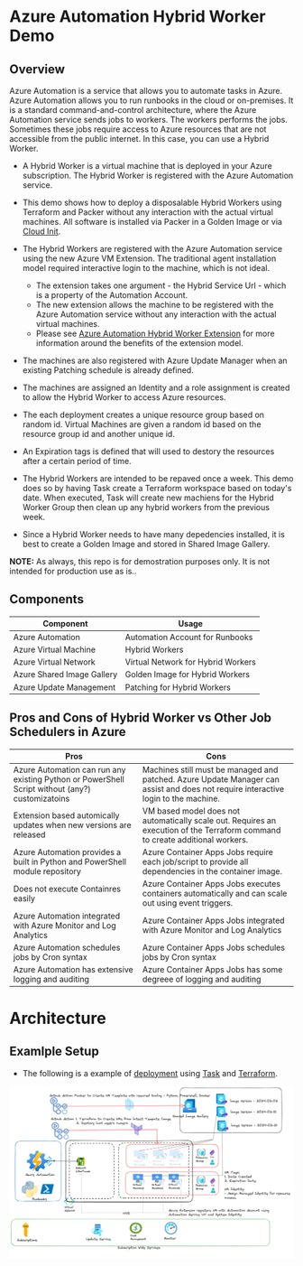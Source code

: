 # Azure Automation Hybrid Worker Demo 

## Overview 
Azure Automation is a service that allows you to automate tasks in Azure. Azure Automation allows you to run runbooks in the cloud or on-premises. It is a standard command-and-control architecture, where the Azure Automation service sends jobs to workers. The workers performs the jobs.  Sometimes these jobs require access to Azure resources that are not accessible from the public internet. In this case, you can use a Hybrid Worker. 

* A Hybrid Worker is a virtual machine that is deployed in your Azure subscription. The Hybrid Worker is registered with the Azure Automation service. 

* This demo shows how to deploy a disposalable Hybrid Workers using Terraform and Packer without any interaction with the actual virtual machines.  All software is installed via Packer in a Golden Image or via [Cloud Init](./infrastructure/runners/cloud-init.txt).

* The Hybrid Workers are registered with the Azure Automation service using the new Azure VM Extension. The traditional agent installation model required interactive login to the machine, which is not ideal.
  * The extension takes one argument - the Hybrid Service Url - which is a property of the Automation Account.
  * The new extension allows the machine to be registered with the Azure Automation service without any interaction with the actual virtual machines. 
  * Please see [Azure Automation Hybrid Worker Extension](https://learn.microsoft.com/en-us/azure/automation/automation-hybrid-runbook-worker#benefits-of-extension-based-user-hybrid-workers) for more information around the benefits of the extension model.

* The machines are also registered with Azure Update Manager when an existing Patching schedule is already defined.

* The machines are assigned an Identity and a role assignment is created to allow the Hybrid Worker to access Azure resources. 

* The each deployment creates a unique resource group based on random id. Virtual Machines are given a random id based on the resource group id and another unique id.

* An Expiration tags is defined that will used to destory the resources after a certain period of time.

* The Hybrid Workers are intended to be repaved once a week. This demo does so by having Task create a Terraform workspace based on today's date. When executed, Task will create new machiens for the Hybrid Worker Group then clean up any hybrid workers from the previous week.

* Since a Hybrid Worker needs to have many depedencies installed, it is best to create a Golden Image and stored in Shared Image Gallery. 

__NOTE:__ As always, this repo is for demostration purposes only. It is not intended for production use as is..

## Components
Component | Usage
------ | ------
Azure Automation | Automation Account for Runbooks 
Azure Virtual Machine | Hybrid Workers
Azure Virtual Network | Virtual Network for Hybrid Workers
Azure Shared Image Gallery | Golden Image for Hybrid Workers
Azure Update Management | Patching for Hybrid Workers

## Pros and Cons of Hybrid Worker vs Other Job Schedulers in Azure
Pros   | Cons
------ | ------
Azure Automation can run any existing Python or PowerShell Script without (any?) customizatoins | Machines still must be managed and patched.  Azure Update Manager can assist and does not require interactive login to the machine.
Extension based automically updates when new versions are released | VM based model does not automatically scale out.  Requires an execution of the Terraform command to create additional workers.
Azure Automation provides a built in Python and PowerShell module repository | Azure Container Apps Jobs require each job/script to provide all dependencies in the container image. 
Does not execute Containres easily | Azure Container Apps Jobs executes containers automatically and can scale out using event triggers.
Azure Automation integrated with Azure Monitor and Log Analytics | Azure Container Apps Jobs integrated with Azure Monitor and Log Analytics |
Azure Automation schedules jobs by Cron syntax | Azure Container Apps Jobs schedules jobs by Cron syntax 
Azure Automation has extensive logging and auditing | Azure Container Apps Jobs has some degreee of logging and auditing

# Architecture

## Examlple Setup
* The following is a example of [deployment](./docs/setup.md) using [Task](https://taskfile.dev/#/installation) and [Terraform](https://www.terraform.io/downloads.html).

![Architecture](.assets/architecture.png)

